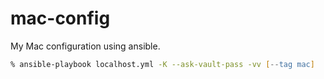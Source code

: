 # mac-config

My Mac configuration using ansible.

```zsh
% ansible-playbook localhost.yml -K --ask-vault-pass -vv [--tag mac]
```
